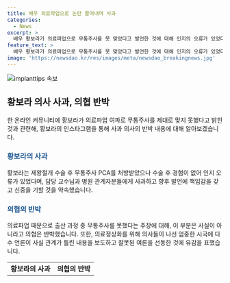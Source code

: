 ```yaml
---
title: 배우 의료파업으로 논란 끌어내며 사과
categories:
  - News
excerpt: >
  배우 황보라가 의료파업으로 무통주사를 못 맞았다고 발언한 것에 대해 인지의 오류가 있었다며 사과했다. 이에 대한 의사협회의 반박과 의협의 공식 입장을 전한다. 의협은 황보라의 주장을 잘못된 보도로 지적하고, 사실 관계가 틀린 내용을 보도한 언론에 유감을 표명했다. 사람들의 호기심을 자극하는 요약문으로 클릭율을 높여야한다.
feature_text: >
  배우 황보라가 의료파업으로 무통주사를 못 맞았다고 발언한 것에 대해 인지의 오류가 있었다며 사과했다. 이에 대한 의사협회의 반박과 의협의 공식 입장을 전한다. 의협은 황보라의 주장을 잘못된 보도로 지적하고, 사실 관계가 틀린 내용을 보도한 언론에 유감을 표명했다. 사람들의 호기심을 자극하는 요약문으로 클릭율을 높여야한다.
image: 'https://newsdao.kr/res/images/meta/newsdao_breakingnews.jpg'
---
```


<p><img src="https://newsdao.kr/res/images/meta/newsdao_breakingnews.jpg" alt="implanttips 속보" /></p>

<h2 data-ke-size="size26">황보라 의사 사과, 의협 반박</h2>

<p data-ke-size="size16">한 온라인 커뮤니티에 황보라가 의료파업 여파로 무통주사를 제대로 맞지 못했다고 밝힌 것과 관련해, 황보라의 인스타그램을 통해 사과 의사의 반박 내용에 대해 알아보겠습니다.</p>

<h3><b><span style="color: #1a5490;">황보라의 사과</span></b></h3>

<p data-ke-size="size16">황보라는 제왕절개 수술 후 무통주사 PCA를 처방받았으나 수술 후 경험이 없어 인지 오류가 있었다며, 담당 교수님과 병원 관계자분들에게 사과하고 향후 발언에 책임감을 갖고 신중을 기할 것을 약속했습니다.</p>

<h3><b><span style="color: #1a5490;">의협의 반박</span></b></h3>

<p data-ke-size="size16">의료파업 때문으로 출산 과정 중 무통주사를 못했다는 주장에 대해, 이 부분은 사실이 아니라고 의협은 반박했습니다. 또한, 의료정상화를 위해 의사들이 나선 엄중한 시국에 다수 언론이 사실 관계가 틀린 내용을 보도하고 잘못된 여론을 선동한 것에 유감을 표했습니다.</p>

<table>
    <tr>
        <td style="text-align: center; height: 17px;"><b>황보라의 사과</b></td>
        <td style="text-align: center; height: 17px;"><b>의협의 반박</b></td>
    </tr>
</table>


